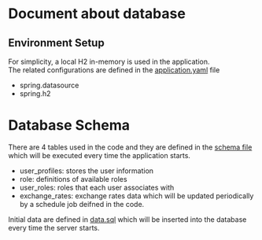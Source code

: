 # Document about database

## Environment Setup

For simplicity, a local H2 in-memory is used in the application.   
The related configurations are defined in the [application.yaml](../src/main/resources/application.yaml) file
- spring.datasource
- spring.h2

# Database Schema

There are 4 tables used in the code and they are defined in the [schema file](../src/main/resources/schema.sql) which will be executed every time the application starts.
- user_profiles: stores the user information
- role: definitions of available roles
- user_roles: roles that each user associates with
- exchange_rates: exchange rates data which will be updated periodically by a schedule job deifned in the code.

Initial data are defined in [data.sql](../src/main/resources/data.sql) which will be inserted into the database every time the server starts.
